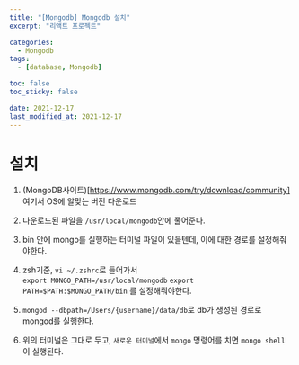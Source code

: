 ```yaml
---
title: "[Mongodb] Mongodb 설치"
excerpt: "리액트 프로젝트"

categories:
  - Mongodb
tags:
  - [database, Mongodb]

toc: false
toc_sticky: false

date: 2021-12-17
last_modified_at: 2021-12-17
---
```


# 설치

1. (MongoDB사이트)[https://www.mongodb.com/try/download/community] 여기서 OS에 알맞는 버전 다운로드

2. 다운로드된 파일을 `/usr/local/mongodb`안에 풀어준다.

3. bin 안에 mongo를 실행하는 터미널 파일이 있을텐데, 이에 대한 경로를 설정해줘야한다.

4. zsh기준,
   `vi ~/.zshrc`로 들어가서  
    `export MONGO_PATH=/usr/local/mongodb`
   `export PATH=$PATH:$MONGO_PATH/bin`
   를 설정해줘야한다.

5. `mongod --dbpath=/Users/{username}/data/db`로 db가 생성된 경로로 mongod를 실행한다.

6. 위의 터미널은 그대로 두고, `새로운 터미널`에서 `mongo` 명령어를 치면 `mongo shell`이 실행된다.
